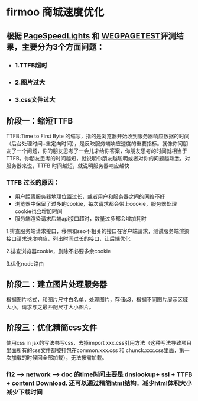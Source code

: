 # firmoo 商城速度优化
## 根据 [PageSpeedLights](https://developers.google.com/speed/pagespeed/insights/?hl=zh-cn) 和 [WEGPAGETEST](https://webpagetest.org/easy.php)评测结果，主要分为3个方面问题：
* ### 1.TTFB超时
* ### 2.图片过大
* ### 3.css文件过大

## 阶段一：缩短TTFB
TTFB:Time to First Byte 的缩写，指的是浏览器开始收到服务器响应数据的时间（后台处理时间+重定向时间），是反映服务端响应速度的重要指标。就像你问朋友了一个问题，你的朋友思考了一会儿才给你答案，你朋友思考的时间就相当于 TTFB。你朋友思考的时间越短，就说明你朋友越聪明或者对你的问题越熟悉。对服务器来说，TTFB 时间越短，就说明服务器响应越快
### TTFB 过长的原因：
* 用户距离服务器地理位置过长，或者用户和服务器之间的网络不好
* 浏览器中保留了过多的cookie，每次请求都会带上cookie，服务器处理cookie也会增加时间
* 服务端渲染请求后端api接口超时，数量过多都会增加耗时

1.排查服务端请求接口，移除和seo不相关的接口在客户端请求，测试服务端渲染接口请求速度响应，列出时间过长的接口，让后端优化

2.排查浏览器cookie，删除不必要多余cookie

3.优化node路由

## 阶段二：建立图片处理服务器

根据图片格式，和图片尺寸白名单，处理图片，存储s3，根据不同图片展示区域大小，请求与之最匹配尺寸大小图片。


## 阶段三：优化精简css文件

使用css in jsx的写法书写css，去掉import xxx.css引用方法（这种写法导致项目里面所有的css文件都被打包在common.xxx.css 和 chunck.xxx.css里面，第一次加载的时候回全部加载），无法按需加载。

### f12 --> network  --> doc 的time时间主要是 dnslookup+ ssl + TTFB + content Download. 还可以通过精简html结构，减少html体积大小减少下载时间
